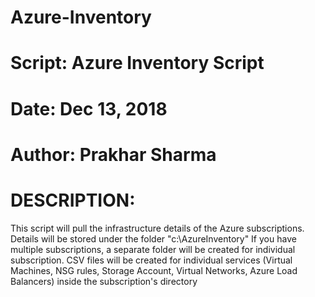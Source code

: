 # Azure-Inventory

#          Script: Azure Inventory Script                                           
#          Date: Dec 13, 2018                                                                     
#          Author: Prakhar Sharma


# DESCRIPTION:
This script will pull the infrastructure details of the Azure subscriptions. Details will be stored under the folder "c:\AzureInventory"
If you have multiple subscriptions, a separate folder will be created for individual subscription.
CSV files will be created for individual services (Virtual Machines, NSG rules, Storage Account, Virtual Networks, Azure Load Balancers) inside the subscription's directory
